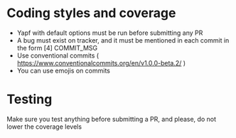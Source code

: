 # Coding styles and coverage

- Yapf with default options must be run before submitting any PR
- A bug must exist on tracker, and it must be mentioned in each commit in the form \[4\] COMMIT\_MSG
- Use conventional commits ( https://www.conventionalcommits.org/en/v1.0.0-beta.2/ )
- You can use emojis on commits

# Testing

Make sure you test anything before submitting a PR, and please, do not lower
the coverage levels
